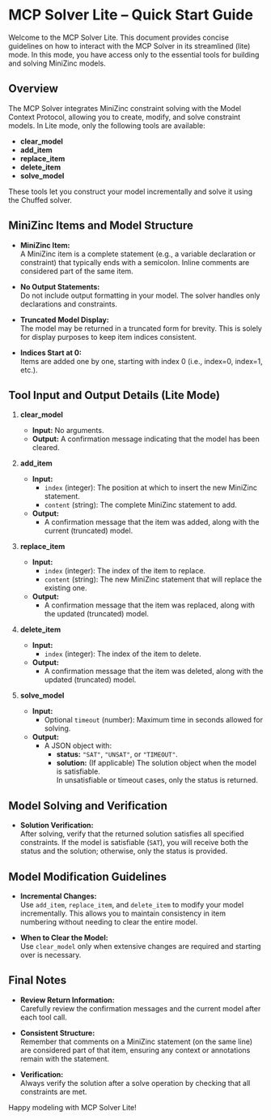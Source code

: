 # MCP Solver Lite – Quick Start Guide

Welcome to the MCP Solver Lite. This document provides concise guidelines on how to interact with the MCP Solver in its streamlined (lite) mode. In this mode, you have access only to the essential tools for building and solving MiniZinc models.

## Overview

The MCP Solver integrates MiniZinc constraint solving with the Model Context Protocol, allowing you to create, modify, and solve constraint models. In Lite mode, only the following tools are available:

- **clear_model**
- **add_item**
- **replace_item**
- **delete_item**
- **solve_model**

These tools let you construct your model incrementally and solve it using the Chuffed solver.

## MiniZinc Items and Model Structure

- **MiniZinc Item:**  
  A MiniZinc item is a complete statement (e.g., a variable declaration or constraint) that typically ends with a semicolon. Inline comments are considered part of the same item.

- **No Output Statements:**  
  Do not include output formatting in your model. The solver handles only declarations and constraints.

- **Truncated Model Display:**  
  The model may be returned in a truncated form for brevity. This is solely for display purposes to keep item indices consistent.

- **Indices Start at 0:**  
  Items are added one by one, starting with index 0 (i.e., index=0, index=1, etc.).

## Tool Input and Output Details (Lite Mode)

1. **clear_model**  
   - **Input:** No arguments.  
   - **Output:** A confirmation message indicating that the model has been cleared.

2. **add_item**  
   - **Input:**  
     - `index` (integer): The position at which to insert the new MiniZinc statement.  
     - `content` (string): The complete MiniZinc statement to add.
   - **Output:**  
     - A confirmation message that the item was added, along with the current (truncated) model.

3. **replace_item**  
   - **Input:**  
     - `index` (integer): The index of the item to replace.  
     - `content` (string): The new MiniZinc statement that will replace the existing one.
   - **Output:**  
     - A confirmation message that the item was replaced, along with the updated (truncated) model.

4. **delete_item**  
   - **Input:**  
     - `index` (integer): The index of the item to delete.
   - **Output:**  
     - A confirmation message that the item was deleted, along with the updated (truncated) model.

5. **solve_model**  
   - **Input:**  
     - Optional `timeout` (number): Maximum time in seconds allowed for solving.
   - **Output:**  
     - A JSON object with:
       - **status:** `"SAT"`, `"UNSAT"`, or `"TIMEOUT"`.
       - **solution:** (If applicable) The solution object when the model is satisfiable.  
         In unsatisfiable or timeout cases, only the status is returned.

## Model Solving and Verification

- **Solution Verification:**  
  After solving, verify that the returned solution satisfies all specified constraints. If the model is satisfiable (`SAT`), you will receive both the status and the solution; otherwise, only the status is provided.

## Model Modification Guidelines

- **Incremental Changes:**  
  Use `add_item`, `replace_item`, and `delete_item` to modify your model incrementally. This allows you to maintain consistency in item numbering without needing to clear the entire model.

- **When to Clear the Model:**  
  Use `clear_model` only when extensive changes are required and starting over is necessary.

## Final Notes

- **Review Return Information:**  
  Carefully review the confirmation messages and the current model after each tool call.

- **Consistent Structure:**  
  Remember that comments on a MiniZinc statement (on the same line) are considered part of that item, ensuring any context or annotations remain with the statement.

- **Verification:**  
  Always verify the solution after a solve operation by checking that all constraints are met.

Happy modeling with MCP Solver Lite!
